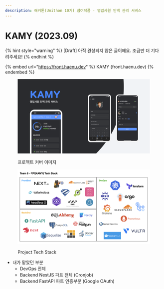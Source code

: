 ```yaml
---
description: 해커톤(Unithon 10기) 참여작품 - 영업사원 인맥 관리 서비스
---
```


# KAMY (2023.09)

{% hint style="warning" %}
\[Draft] 아직 완성되지 않은 글이에요. 조금만 더 기다려주세요!
{% endhint %}

{% embed url="https://front.haenu.dev" %}
KAMY (front.haenu.dev)
{% endembed %}

<figure><img src="../../.gitbook/assets/270140132-2f342189-7b72-41d3-9a83-a390121cf69b.png" alt=""><figcaption><p>프로젝트 커버 이미지</p></figcaption></figure>

<figure><img src="../../.gitbook/assets/270124166-2d94a6de-0912-4589-9b71-db9c50b64504.jpeg" alt=""><figcaption><p>Project Tech Stack</p></figcaption></figure>



* 내가 맡았던 부분
  * DevOps 전체
  * Backend NestJS 파트 전체 (Cronjob)
  * Backend FastAPI 파트 인증부분 (Google OAuth)

